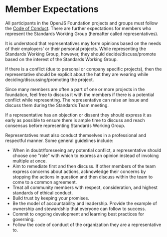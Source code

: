 # Member Expectations

All participants in the OpenJS Foundation projects and groups must follow the [Code of Conduct](https://github.com/openjs-foundation/cross-project-council/blob/master/CODE_OF_CONDUCT.md).
There are further expectations for members who represent the Standards Working Group (hereafter called representatives).

It is understood that representatives may form opinions based on the needs of their employers' or their personal projects. While representing
the Standards Working Group, however, they should decide/discuss/promote based on the interest of the Standards Working Group.

If there is a conflict (due to personal or company specific projects), then the representative should be explicit 
about the hat they are wearing while deciding/discussing/promoting the project.

Since many members are often a part of one or more projects in the foundation, feel free to discuss it with the members 
if there is a potential conflict while representing. The representative can raise an issue and discuss them during 
the Standards Team meeting.

If a representative has an objection or dissent they should express it as early as possible to ensure 
there is ample time to discuss and reach consensus before representing Standards Working Group.

Representatives must also conduct themselves in a professional and respectful manner. Some general guidelines include:

* When in doubt/foreseeing any potential conflict, a representative should choose one "role" with which to express an opinion instead of invoking multiple at once.
* Aim to remediate first and then discuss. If other members of the team express concerns about actions, acknowledge their concerns by stopping the actions in question and then discuss within the team to come to a common agreement.
* Treat all community members with respect, consideration, and highest standards of ethical conduct.
* Build trust by keeping your promises.
* Be the model of accountability and leadership. Provide the example of ownership and stewardship that everyone can follow to success.
* Commit to ongoing development and learning best practices for governing.
* Follow the code of conduct of the organization they are a representative to.

